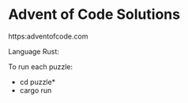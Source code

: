 # Advent of Code Solutions

https:adventofcode.com

Language Rust:

To run each puzzle:

* cd puzzle*
* cargo run


